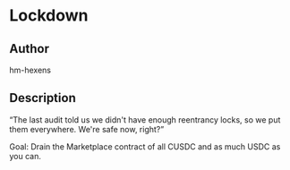 # Lockdown

## Author

hm-hexens

## Description

“The last audit told us we didn't have enough reentrancy locks, so we put them everywhere. We're safe now, right?”

Goal: Drain the Marketplace contract of all CUSDC and as much USDC as you can.